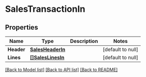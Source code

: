 # SalesTransactionIn

## Properties
Name | Type | Description | Notes
------------ | ------------- | ------------- | -------------
**Header** | [**SalesHeaderIn**](SalesHeaderIn.md) |  | [default to null]
**Lines** | [**[]SalesLinesIn**](SalesLinesIn.md) |  | [default to null]

[[Back to Model list]](../README.md#documentation-for-models) [[Back to API list]](../README.md#documentation-for-api-endpoints) [[Back to README]](../README.md)


